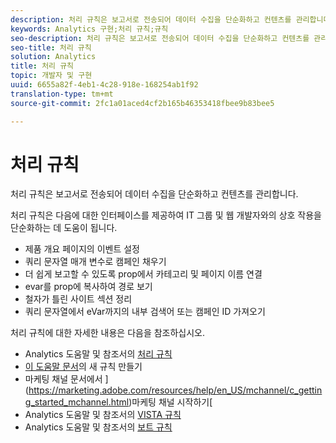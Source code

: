 ```yaml
---
description: 처리 규칙은 보고서로 전송되어 데이터 수집을 단순화하고 컨텐츠를 관리합니다.
keywords: Analytics 구현;처리 규칙;규칙
seo-description: 처리 규칙은 보고서로 전송되어 데이터 수집을 단순화하고 컨텐츠를 관리합니다.
seo-title: 처리 규칙
solution: Analytics
title: 처리 규칙
topic: 개발자 및 구현
uuid: 6655a82f-4eb1-4c28-918e-168254ab1f92
translation-type: tm+mt
source-git-commit: 2fc1a01aced4cf2b165b46353418fbee9b83bee5

---
```



# 처리 규칙

처리 규칙은 보고서로 전송되어 데이터 수집을 단순화하고 컨텐츠를 관리합니다.

처리 규칙은 다음에 대한 인터페이스를 제공하여 IT 그룹 및 웹 개발자와의 상호 작용을 단순화하는 데 도움이 됩니다.

* 제품 개요 페이지의 이벤트 설정
* 쿼리 문자열 매개 변수로 캠페인 채우기
* 더 쉽게 보고할 수 있도록 prop에서 카테고리 및 페이지 이름 연결
* evar를 prop에 복사하여 경로 보기
* 철자가 틀린 사이트 섹션 정리
* 쿼리 문자열에서 eVar까지의 내부 검색어 또는 캠페인 ID 가져오기

처리 규칙에 대한 자세한 내용은 다음을 참조하십시오.

* Analytics 도움말 및 참조서의 [처리 규칙](https://marketing.adobe.com/resources/help/en_US/reference/processing_rules.html)
* [이 도움말 문서](/help/implement/c-implement-with-dtm/c-rules/t-rules-create.md)의 새 규칙 만들기
* 마케팅 채널 문서에서 ](https://marketing.adobe.com/resources/help/en_US/mchannel/c_getting_started_mchannel.html)마케팅 채널 시작하기[
* Analytics 도움말 및 참조서의 [VISTA 규칙](https://marketing.adobe.com/resources/help/en_US/reference/VISTA.html)
* Analytics 도움말 및 참조서의 [보트 규칙](https://marketing.adobe.com/resources/help/en_US/reference/bot_rules.html)

